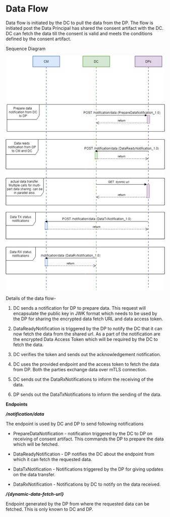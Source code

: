 # Data Flow

Data flow is initiated by the DC to pull the data from the DP. The flow is initiated post the Data Principal has shared the consent artifact with the DC. DC can fetch the data till the consent is valid and meets the conditions defined by the consent artifact.

Sequence Diagram

![dataFlow](/seqDiagram/dataFlow.png "dataFlow")

Details of the data flow-

1. DC sends a notification for DP to prepare data. This request will encapsulate the public key in JWK format which needs to be used by the DP for sharing the encrypted data fetch URL and data access token.

2. DataReadyNotification is triggered by the DP to notify the DC that it can now fetch the data from the shared url. As a part of the notification are the encrypted Data Access Token which will be required by the DC to fetch the data.

3. DC verifies the token and sends out the acknowledgement notification.

4. DC uses the provided endpoint and the access token to fetch the data from DP. Both the parties exchange data over mTLS connection.

5. DC sends out the DataRxNotifications to inform the receiving of the data.

6. DP sends out the DataTxNotifications to inform the sending of the data.

**Endpoints**

***/notification/data***

The endpoint is used by DC and DP to send following notifications

- PrepareDataNotification - notification triggered by the DC to DP on receiving of consent artifact. This commands the DP to prepare the data which will be fetched.

- DataReadyNotification - DP notifies the DC about the endpoint from which it can fetch the requested data.

- DataTxNotification - Notifications triggered by the DP for giving updates on the data transfer.

- DataRxNotification - Notifications by DC to notify on the data received.

***/{dynamic-data-fetch-url}***

Endpoint generated by the DP from where the requested data can be fetched. This is only known to DC and DP.